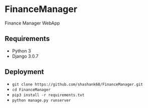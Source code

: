 # FinanceManager
Finance Manager WebApp


## Requirements
* Python 3
* Django 3.0.7

## Deployment

* ``git clone https://github.com/shashank68/FinanceManager.git``
* ``cd FinanceManager``
* ``pip3 install -r requirements.txt``
* ``python manage.py runserver``

